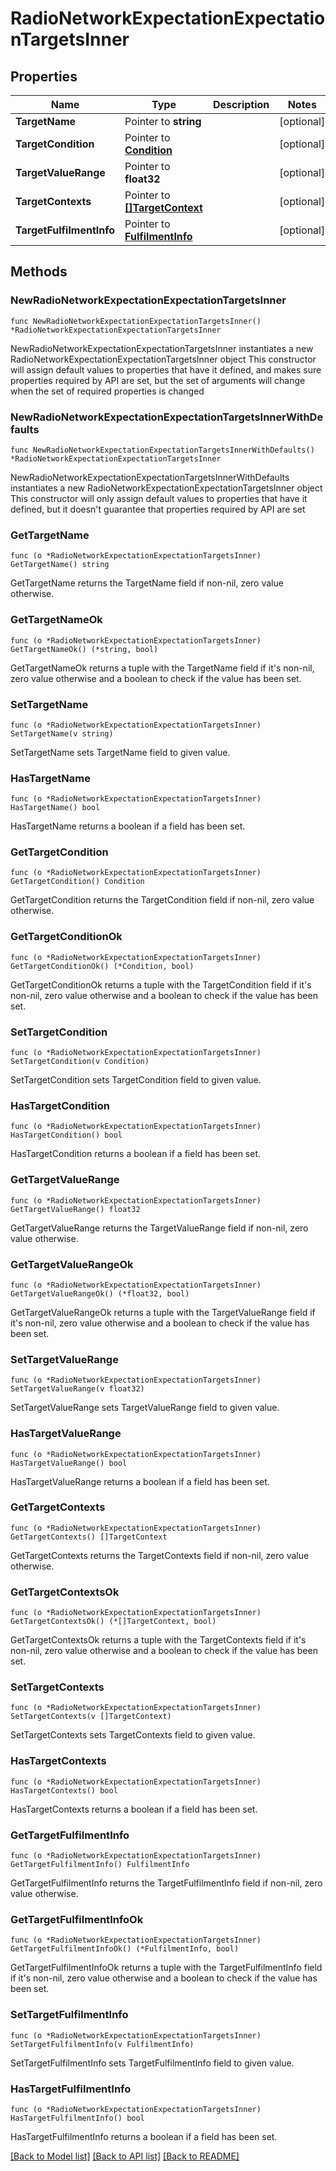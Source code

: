 # RadioNetworkExpectationExpectationTargetsInner

## Properties

Name | Type | Description | Notes
------------ | ------------- | ------------- | -------------
**TargetName** | Pointer to **string** |  | [optional] 
**TargetCondition** | Pointer to [**Condition**](Condition.md) |  | [optional] 
**TargetValueRange** | Pointer to **float32** |  | [optional] 
**TargetContexts** | Pointer to [**[]TargetContext**](TargetContext.md) |  | [optional] 
**TargetFulfilmentInfo** | Pointer to [**FulfilmentInfo**](FulfilmentInfo.md) |  | [optional] 

## Methods

### NewRadioNetworkExpectationExpectationTargetsInner

`func NewRadioNetworkExpectationExpectationTargetsInner() *RadioNetworkExpectationExpectationTargetsInner`

NewRadioNetworkExpectationExpectationTargetsInner instantiates a new RadioNetworkExpectationExpectationTargetsInner object
This constructor will assign default values to properties that have it defined,
and makes sure properties required by API are set, but the set of arguments
will change when the set of required properties is changed

### NewRadioNetworkExpectationExpectationTargetsInnerWithDefaults

`func NewRadioNetworkExpectationExpectationTargetsInnerWithDefaults() *RadioNetworkExpectationExpectationTargetsInner`

NewRadioNetworkExpectationExpectationTargetsInnerWithDefaults instantiates a new RadioNetworkExpectationExpectationTargetsInner object
This constructor will only assign default values to properties that have it defined,
but it doesn't guarantee that properties required by API are set

### GetTargetName

`func (o *RadioNetworkExpectationExpectationTargetsInner) GetTargetName() string`

GetTargetName returns the TargetName field if non-nil, zero value otherwise.

### GetTargetNameOk

`func (o *RadioNetworkExpectationExpectationTargetsInner) GetTargetNameOk() (*string, bool)`

GetTargetNameOk returns a tuple with the TargetName field if it's non-nil, zero value otherwise
and a boolean to check if the value has been set.

### SetTargetName

`func (o *RadioNetworkExpectationExpectationTargetsInner) SetTargetName(v string)`

SetTargetName sets TargetName field to given value.

### HasTargetName

`func (o *RadioNetworkExpectationExpectationTargetsInner) HasTargetName() bool`

HasTargetName returns a boolean if a field has been set.

### GetTargetCondition

`func (o *RadioNetworkExpectationExpectationTargetsInner) GetTargetCondition() Condition`

GetTargetCondition returns the TargetCondition field if non-nil, zero value otherwise.

### GetTargetConditionOk

`func (o *RadioNetworkExpectationExpectationTargetsInner) GetTargetConditionOk() (*Condition, bool)`

GetTargetConditionOk returns a tuple with the TargetCondition field if it's non-nil, zero value otherwise
and a boolean to check if the value has been set.

### SetTargetCondition

`func (o *RadioNetworkExpectationExpectationTargetsInner) SetTargetCondition(v Condition)`

SetTargetCondition sets TargetCondition field to given value.

### HasTargetCondition

`func (o *RadioNetworkExpectationExpectationTargetsInner) HasTargetCondition() bool`

HasTargetCondition returns a boolean if a field has been set.

### GetTargetValueRange

`func (o *RadioNetworkExpectationExpectationTargetsInner) GetTargetValueRange() float32`

GetTargetValueRange returns the TargetValueRange field if non-nil, zero value otherwise.

### GetTargetValueRangeOk

`func (o *RadioNetworkExpectationExpectationTargetsInner) GetTargetValueRangeOk() (*float32, bool)`

GetTargetValueRangeOk returns a tuple with the TargetValueRange field if it's non-nil, zero value otherwise
and a boolean to check if the value has been set.

### SetTargetValueRange

`func (o *RadioNetworkExpectationExpectationTargetsInner) SetTargetValueRange(v float32)`

SetTargetValueRange sets TargetValueRange field to given value.

### HasTargetValueRange

`func (o *RadioNetworkExpectationExpectationTargetsInner) HasTargetValueRange() bool`

HasTargetValueRange returns a boolean if a field has been set.

### GetTargetContexts

`func (o *RadioNetworkExpectationExpectationTargetsInner) GetTargetContexts() []TargetContext`

GetTargetContexts returns the TargetContexts field if non-nil, zero value otherwise.

### GetTargetContextsOk

`func (o *RadioNetworkExpectationExpectationTargetsInner) GetTargetContextsOk() (*[]TargetContext, bool)`

GetTargetContextsOk returns a tuple with the TargetContexts field if it's non-nil, zero value otherwise
and a boolean to check if the value has been set.

### SetTargetContexts

`func (o *RadioNetworkExpectationExpectationTargetsInner) SetTargetContexts(v []TargetContext)`

SetTargetContexts sets TargetContexts field to given value.

### HasTargetContexts

`func (o *RadioNetworkExpectationExpectationTargetsInner) HasTargetContexts() bool`

HasTargetContexts returns a boolean if a field has been set.

### GetTargetFulfilmentInfo

`func (o *RadioNetworkExpectationExpectationTargetsInner) GetTargetFulfilmentInfo() FulfilmentInfo`

GetTargetFulfilmentInfo returns the TargetFulfilmentInfo field if non-nil, zero value otherwise.

### GetTargetFulfilmentInfoOk

`func (o *RadioNetworkExpectationExpectationTargetsInner) GetTargetFulfilmentInfoOk() (*FulfilmentInfo, bool)`

GetTargetFulfilmentInfoOk returns a tuple with the TargetFulfilmentInfo field if it's non-nil, zero value otherwise
and a boolean to check if the value has been set.

### SetTargetFulfilmentInfo

`func (o *RadioNetworkExpectationExpectationTargetsInner) SetTargetFulfilmentInfo(v FulfilmentInfo)`

SetTargetFulfilmentInfo sets TargetFulfilmentInfo field to given value.

### HasTargetFulfilmentInfo

`func (o *RadioNetworkExpectationExpectationTargetsInner) HasTargetFulfilmentInfo() bool`

HasTargetFulfilmentInfo returns a boolean if a field has been set.


[[Back to Model list]](../README.md#documentation-for-models) [[Back to API list]](../README.md#documentation-for-api-endpoints) [[Back to README]](../README.md)


